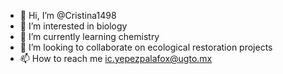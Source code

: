 - 👋 Hi, I’m @Cristina1498
- 👀 I’m interested in biology
- 🌱 I’m currently learning chemistry
- 💞️ I’m looking to collaborate on ecological restoration projects
- 📫 How to reach me ic.yepezpalafox@ugto.mx

<!---
Cristina1498/Cristina1498 is a ✨ special ✨ repository because its `README.md` (this file) appears on your GitHub profile.
You can click the Preview link to take a look at your changes.
--->
